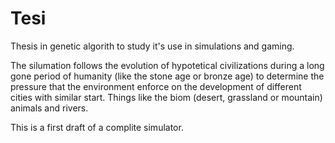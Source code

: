 # Tesi
Thesis in genetic algorith to study it's use in simulations and gaming.

The silumation follows the evolution of hypotetical civilizations during a long gone period of humanity (like the stone age or bronze age) to determine the pressure that the environment enforce on the development of different cities with similar start.
Things like the biom (desert, grassland or mountain) animals and rivers.

This is a first draft of a complite simulator.
